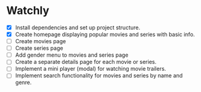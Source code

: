 # Watchly

- [x] Install dependencies and set up project structure.
- [x] Create homepage displaying popular movies and series with basic info.
- [ ] Create movies page
- [ ] Create series page
- [ ] Add gender menu to movies and series page
- [ ] Create a separate details page for each movie or series.
- [ ] Implement a mini player (modal) for watching movie trailers.
- [ ] Implement search functionality for movies and series by name and genre.
